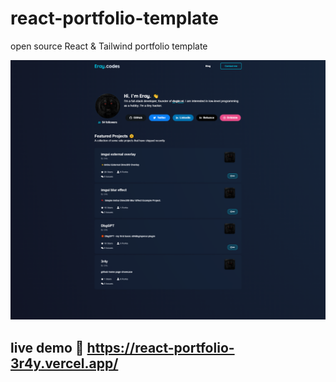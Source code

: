 # react-portfolio-template
 open source React & Tailwind portfolio template 
 

![screenshot](https://github.com/3r4y/react-portfolio-template/blob/main/img/home.png?raw=true)


## live demo 🥰 https://react-portfolio-3r4y.vercel.app/
